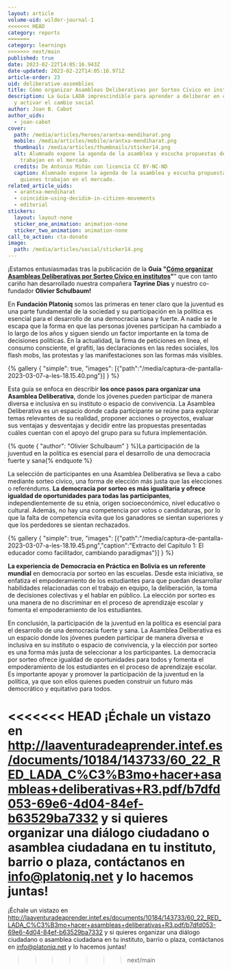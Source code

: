 ```yaml
---
layout: article
volume-uid: wilder-journal-1
<<<<<<< HEAD
category: reports
=======
category: learnings
>>>>>>> next/main
published: true
date: 2023-02-22T14:05:16.943Z
date-updated: 2023-02-22T14:05:16.971Z
article-order: 23
uid: deliberative-assemblies
title: Cómo organizar Asambleas Deliberativas por Sorteo Cívico en institutos
description: La Guía LADA imprescindible para aprender a deliberar en colectivo
  y activar el cambio social
author: Joan B. Cabot
author_uids:
  - joan-cabot
cover:
  path: /media/articles/heroes/arantxa-mendiharat.png
  mobile: /media/articles/mobile/arantxa-mendiharat.png
  thumbnail: /media/articles/thumbnails/sticker14.png
  alt: Alumnado expone la agenda de la asamblea y escucha propuestas de quienes
    trabajan en el mercado.
  credits: De Antonio Miñán con licencia CC BY-NC-ND
  caption: Alumnado expone la agenda de la asamblea y escucha propuestas de
    quienes trabajan en el mercado.
related_article_uids:
  - arantxa-mendiharat
  - coincidim-using-decidim-in-citizen-movements
  - editorial
stickers:
  layout: layout-none
  sticker_one_animation: animation-none
  sticker_two_animation: animation-none
call_to_action: cta-donate
image:
  path: /media/articles/social/sticker14.png
---
```

¡Estamos entusiasmadas tras la publicación de la **Guía "[Cómo organizar Asambleas Deliberativas por Sorteo Cívico en institutos](https://laaventuradeaprender.intef.es/documents/10184/143733/60_22_RED_LADA_C%C3%B3mo+hacer+asambleas+deliberativas+R3.pdf/b7dfd053-69e6-4d04-84ef-b63529ba7332)"**" que con tanto cariño han desarrollado nuestra compañera **Tayrine Dias** y nuestro co-fundador **Olivier Schulbaum!**

En **Fundación Platoniq** somos las primeras en tener claro que la juventud es una parte fundamental de la sociedad y su participación en la política es esencial para el desarrollo de una democracia sana y fuerte. A nadie se le escapa que la forma en que las personas jóvenes participan ha cambiado a lo largo de los años y siguen siendo un factor importante en la toma de decisiones políticas. En la actualidad, la firma de peticiones en línea, el consumo consciente, el grafiti, las declaraciones en las redes sociales, los flash mobs, las protestas y las manifestaciones son las formas más visibles.

{% gallery { "simple": true, "images": [{"path":"/media/captura-de-pantalla-2023-03-07-a-les-18.15.40.png"}] } %}

Esta guía se enfoca en describir **los once pasos para organizar una Asamblea Deliberativa**, donde los jóvenes pueden participar de manera diversa e inclusiva en su instituto o espacio de convivencia. La Asamblea Deliberativa es un espacio donde cada participante se reúne para explorar temas relevantes de su realidad, proponer acciones o proyectos, evaluar sus ventajas y desventajas y decidir entre las propuestas presentadas cuáles cuentan con el apoyo del grupo para su futura implementación.

{% quote { "author": "Olivier Schulbaum" } %}La participación de la juventud en la política es esencial para el desarrollo de una democracia fuerte y sana{% endquote %}

La selección de participantes en una Asamblea Deliberativa se lleva a cabo mediante sorteo cívico, una forma de elección más justa que las elecciones o referéndums. **La democracia por sorteo es más igualitaria y ofrece igualdad de oportunidades para todas las participantes**, independientemente de su etnia, origen socioeconómico, nivel educativo o cultural. Además, no hay una competencia por votos o candidaturas, por lo que la falta de competencia evita que los ganadores se sientan superiores y que los perdedores se sientan rechazados.

{% gallery { "simple": true, "images": [{"path":"/media/captura-de-pantalla-2023-03-07-a-les-18.19.45.png","caption":"Extracto del Capitulo 1: El educador como facilitador, cambiando paradigmas"}] } %}

**La experiencia de Democracia en Práctica en Bolivia es un referente mundial** en democracia por sorteo en las escuelas. Desde esta iniciativa, se enfatiza el empoderamiento de los estudiantes para que puedan desarrollar habilidades relacionadas con el trabajo en equipo, la deliberación, la toma de decisiones colectivas y el hablar en público. La elección por sorteo es una manera de no discriminar en el proceso de aprendizaje escolar y fomenta el empoderamiento de los estudiantes.

En conclusión, la participación de la juventud en la política es esencial para el desarrollo de una democracia fuerte y sana. La Asamblea Deliberativa es un espacio donde los jóvenes pueden participar de manera diversa e inclusiva en su instituto o espacio de convivencia, y la elección por sorteo es una forma más justa de seleccionar a los participantes. La democracia por sorteo ofrece igualdad de oportunidades para todos y fomenta el empoderamiento de los estudiantes en el proceso de aprendizaje escolar. Es importante apoyar y promover la participación de la juventud en la política, ya que son ellos quienes pueden construir un futuro más democrático y equitativo para todos.

<<<<<<< HEAD
¡Échale un vistazo en http://laaventuradeaprender.intef.es/documents/10184/143733/60_22_RED_LADA_C%C3%B3mo+hacer+asambleas+deliberativas+R3.pdf/b7dfd053-69e6-4d04-84ef-b63529ba7332 y si quieres organizar una diálogo ciudadano o asamblea ciudadana en tu instituto, barrio o plaza, contáctanos en info@platoniq.net y lo hacemos juntas!
=======
¡Échale un vistazo en http://laaventuradeaprender.intef.es/documents/10184/143733/60_22_RED_LADA_C%C3%B3mo+hacer+asambleas+deliberativas+R3.pdf/b7dfd053-69e6-4d04-84ef-b63529ba7332 y si quieres organizar una diálogo ciudadano o asamblea ciudadana en tu instituto, barrio o plaza, contáctanos en info@platoniq.net y lo hacemos juntas!
>>>>>>> next/main
